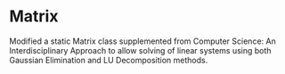 # Matrix
Modified a static Matrix class supplemented from Computer Science: An Interdisciplinary Approach to allow solving of linear systems using both Gaussian Elimination and LU Decomposition methods.

